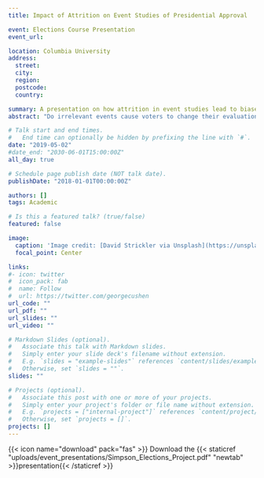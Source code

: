 ```yaml
---
title: Impact of Attrition on Event Studies of Presidential Approval

event: Elections Course Presentation
event_url: 

location: Columbia University
address:
  street:
  city:
  region:
  postcode:
  country:

summary: A presentation on how attrition in event studies lead to biased ATE estimates.
abstract: "Do irrelevant events cause voters to change their evaluations of incumbent politicians? I present results summarizing a replication analysis of Busby et al. (2017). Results indicate that attrition in before/after event studies of public opinion results in biased average treatement effect (ATE) estimates."

# Talk start and end times.
#   End time can optionally be hidden by prefixing the line with `#`.
date: "2019-05-02"
#date_end: "2030-06-01T15:00:00Z"
all_day: true

# Schedule page publish date (NOT talk date).
publishDate: "2018-01-01T00:00:00Z"

authors: []
tags: Academic

# Is this a featured talk? (true/false)
featured: false

image:
  caption: 'Image credit: [David Strickler via Unsplash](https://unsplash.com/photos/igCBFrMd11I)'
  focal_point: Center

links:
#- icon: twitter
#  icon_pack: fab
#  name: Follow
#  url: https://twitter.com/georgecushen
url_code: ""
url_pdf: ""
url_slides: ""
url_video: ""

# Markdown Slides (optional).
#   Associate this talk with Markdown slides.
#   Simply enter your slide deck's filename without extension.
#   E.g. `slides = "example-slides"` references `content/slides/example-slides.md`.
#   Otherwise, set `slides = ""`.
slides: ""

# Projects (optional).
#   Associate this post with one or more of your projects.
#   Simply enter your project's folder or file name without extension.
#   E.g. `projects = ["internal-project"]` references `content/project/deep-learning/index.md`.
#   Otherwise, set `projects = []`.
projects: []
---
```


{{< icon name="download" pack="fas" >}} Download the {{< staticref "uploads/event_presentations/Simpson_Elections_Project.pdf" "newtab" >}}presentation{{< /staticref >}}

